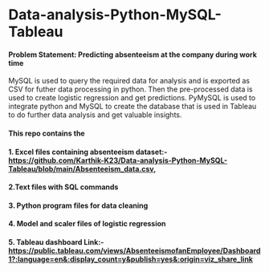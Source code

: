 # Data-analysis-Python-MySQL-Tableau

#### Problem Statement: Predicting absenteeism at the company during work time


MySQL is used to query the required data for analysis and is exported as CSV for futher data processing in python. Then the pre-processed data is used to create logistic regression and get predictions. PyMySQL is used to integrate python and MySQL to create the database that is used in Tableau to do further data analysis and get valuable insights.

#### This repo contains the 
#### 1. Excel files containing absenteeism dataset:- https://github.com/Karthik-K23/Data-analysis-Python-MySQL-Tableau/blob/main/Absenteeism_data.csv,
#### 2.Text files with SQL commands
#### 3. Python program files for data cleaning
#### 4. Model and scaler files of logistic regression
#### 5. Tableau dashboard Link:- https://public.tableau.com/views/AbsenteeismofanEmployee/Dashboard1?:language=en&:display_count=y&publish=yes&:origin=viz_share_link

